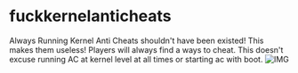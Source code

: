# fuckkernelanticheats
Always Running Kernel Anti Cheats shouldn't have been existed! This makes them useless! Players will always find a ways to cheat. This doesn't excuse running AC at kernel level at all times or starting ac with boot.
![IMG](https://raw.githubusercontent.com/ny4rlk0/fuckkernelanticheats/refs/heads/main/picture.png)
